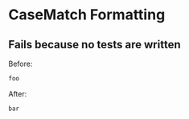 <!-- gen:mayoverwrite -->
# CaseMatch Formatting

## Fails because no tests are written

Before:
```ruby
foo
```

After:
```ruby
bar
```
